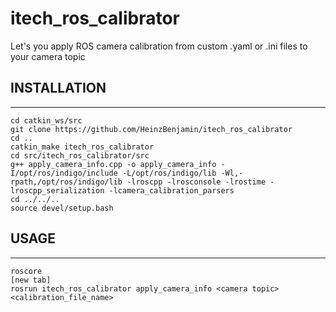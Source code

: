 # itech_ros_calibrator
Let's you apply ROS camera calibration from custom .yaml or .ini files to your camera topic

## INSTALLATION
-----
```
cd catkin_ws/src
git clone https://github.com/HeinzBenjamin/itech_ros_calibrator
cd ..
catkin_make itech_ros_calibrator
cd src/itech_ros_calibrator/src
g++ apply_camera_info.cpp -o apply_camera_info -I/opt/ros/indigo/include -L/opt/ros/indigo/lib -Wl,-rpath,/opt/ros/indigo/lib -lroscpp -lrosconsole -lrostime -lroscpp_serialization -lcamera_calibration_parsers
cd ../../..
source devel/setup.bash
```

## USAGE
-----
```
roscore
[new tab]
rosrun itech_ros_calibrator apply_camera_info <camera topic> <calibration_file_name>
```

